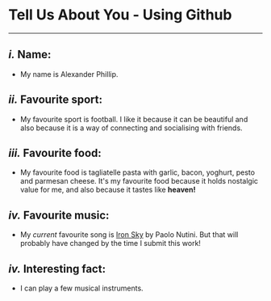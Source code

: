 # Tell Us About You - Using Github

---

## _i._ Name:

- My name is Alexander Phillip.

## _ii._ Favourite sport:

- My favourite sport is football. I like it because it can be beautiful and also because it is a way of connecting and socialising with friends.

## _iii._ Favourite food:

- My favourite food is tagliatelle pasta with garlic, bacon, yoghurt, pesto and parmesan cheese. It's my favourite food because it holds nostalgic value for me, and also because it tastes like **heaven!**

## _iv._ Favourite music:

- My _current_ favourite song is [Iron Sky](https://www.youtube.com/watch?v=DMiAZfeVohI) by Paolo Nutini. But that will probably have changed by the time I submit this work!

## _iv._ Interesting fact:

- I can play a few musical instruments.

